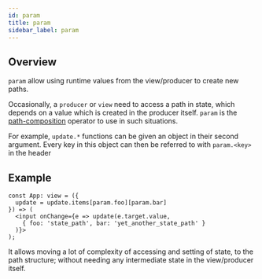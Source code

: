```yaml
---
id: param
title: param
sidebar_label: param
---
```


## Overview

`param` allow using runtime values from the view/producer to create new paths.

Occasionally, a `producer` or `view` need to access a path in state, which
depends on a value which is created in the producer itself. `param` is the
[path-composition](/docs/concepts/path-composition) operator to use in such
situations.

For example, `update.*` functions can be given an object in their second
argument. Every key in this object can then be referred to with `param.<key>` in
the header

## Example

```tsx
const App: view = ({
  update = update.items[param.foo][param.bar]
}) => (
  <input onChange={e => update(e.target.value,
    { foo: 'state_path', bar: 'yet_another_state_path' }
  )}>
);
```

It allows moving a lot of complexity of accessing and setting of state, to the
path structure; without needing any intermediate state in the view/producer
itself.
